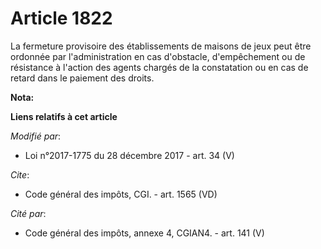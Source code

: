 # Article 1822

La fermeture provisoire des établissements de maisons de jeux peut être ordonnée par l'administration en cas d'obstacle,
d'empêchement ou de résistance à l'action des agents chargés de la constatation ou en cas de retard dans le paiement des
droits.

**Nota:**



**Liens relatifs à cet article**

_Modifié par_:

  - Loi n°2017-1775 du 28 décembre 2017 - art. 34 (V)

_Cite_:

  - Code général des impôts, CGI. - art. 1565 (VD)

_Cité par_:

  - Code général des impôts, annexe 4, CGIAN4. - art. 141 (V)
